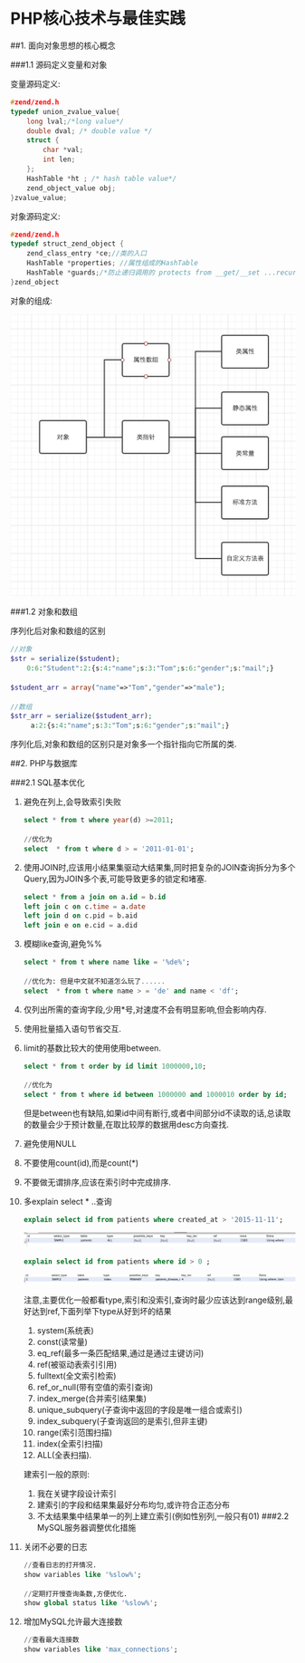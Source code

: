 # PHP核心技术与最佳实践

##1. 面向对象思想的核心概念

###1.1 源码定义变量和对象

变量源码定义:

```c
#zend/zend.h
typedef union_zvalue_value{
    long lval;/*long value*/
    double dval; /* double value */
    struct {
        char *val;
        int len;
    };
    HashTable *ht ; /* hash table value*/
    zend_object_value obj;
}zvalue_value;
```

对象源码定义:

```c
#zend/zend.h
typedef struct_zend_object {
    zend_class_entry *ce;//类的入口
    HashTable *properties; //属性组成的HashTable
    HashTable *guards;/*防止递归调用的 protects from __get/__set ...recursion */
}zend_object
```

对象的组成:

![对象的组成](QQ20160129-1.png)

###1.2 对象和数组

序列化后对象和数组的区别

```php
//对象
$str = serialize($student);
    0:6:"Student":2:{s:4:"name";s:3:"Tom";s:6:"gender";s:"mail";}

$student_arr = array("name"=>"Tom","gender"=>"male");

//数组
$str_arr = serialize($student_arr);
     a:2:{s:4:"name";s:3:"Tom";s:6:"gender";s:"mail";}
```

序列化后,对象和数组的区别只是对象多一个指针指向它所属的类.

##2. PHP与数据库

###2.1 SQL基本优化

1. 避免在列上,会导致索引失败

    ```sql
    select * from t where year(d) >=2011;
    
    //优化为
    select  * from t where d > = '2011-01-01';
    ```
2. 使用JOIN时,应该用小结果集驱动大结果集,同时把复杂的JOIN查询拆分为多个Query,因为JOIN多个表,可能导致更多的锁定和堵塞.
    
    ```sql
    select * from a join on a.id = b.id
    left join c on c.time = a.date
    left join d on c.pid = b.aid
    left join e on e.cid = a.did
    ```
3. 模糊like查询,避免%%

    ```sql
    select * from t where name like = '%de%';
    
    //优化为: 但是中文就不知道怎么玩了......
    select  * from t where name > = 'de' and name < 'df';
    ```
4. 仅列出所需的查询字段,少用*号,对速度不会有明显影响,但会影响内存.
5. 使用批量插入语句节省交互.
6. limit的基数比较大的使用使用between.

    ```sql
    select * from t order by id limit 1000000,10;
    
    //优化为
    select * from t where id between 1000000 and 1000010 order by id;
    ```
    
    但是between也有缺陷,如果id中间有断行,或者中间部分id不读取的话,总读取的数量会少于预计数量,在取比较厚的数据用desc方向查找.
7. 避免使用NULL
8. 不要使用count(id),而是count(*)
9. 不要做无谓排序,应该在索引时中完成排序.
10. 多explain select * ..查询

    ```sql
    explain select id from patients where created_at > '2015-11-11';
    ```
    ![explain](QQ20160131-2.png)
    ```sql
    explain select id from patients where id > 0 ;
    ```
    ![explain](QQ20160131-3.png)
    
    注意,主要优化一般都看type,索引和没索引,查询时最少应该达到range级别,最好达到ref,下面列举下type从好到坏的结果
    
    1. system(系统表)
    2. const(读常量)
    3. eq_ref(最多一条匹配结果,通过是通过主键访问)
    4. ref(被驱动表索引引用)
    5. fulltext(全文索引检索)
    6. ref_or_null(带有空值的索引查询)
    7. index_merge(合并索引结果集)
    8. unique_subquery(子查询中返回的字段是唯一组合或索引)
    9. index_subquery(子查询返回的是索引,但非主键)
    10. range(索引范围扫描)
    11. index(全索引扫描)
    12. ALL(全表扫描).
    
    建索引一般的原则: 
    1. 我在关键字段设计索引
    2. 建索引的字段和结果集最好分布均匀,或许符合正态分布
    3. 不太结果集中结果单一的列上建立索引(例如性别列,一般只有01)
###2.2 MySQL服务器调整优化措施

1. 关闭不必要的日志

    ```sql
    //查看日志的打开情况.
    show variables like '%slow%';
    
    //定期打开慢查询条数,方便优化.
    show global status like '%slow%';
    ```
2. 增加MySQL允许最大连接数

    ```sql
    //查看最大连接数
    show variables like 'max_connections';
    ```
    